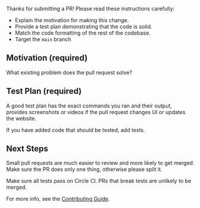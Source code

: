 Thanks for submitting a PR! Please read these instructions carefully:

- Explain the motivation for making this change.
- Provide a test plan demonstrating that the code is solid.
- Match the code formatting of the rest of the codebase.
- Target the `main` branch

## Motivation (required)

What existing problem does the pull request solve?

## Test Plan (required)

A good test plan has the exact commands you ran and their output, provides screenshots or videos if the pull request changes UI or updates the website.

If you have added code that should be tested, add tests.

## Next Steps

Small pull requests are much easier to review and more likely to get merged. Make sure the PR does only one thing, otherwise please split it.

Make sure all tests pass on Circle CI. PRs that break tests are unlikely to be merged.

For more info, see the [Contributing Guide](../CONTRIBUTING.md).
